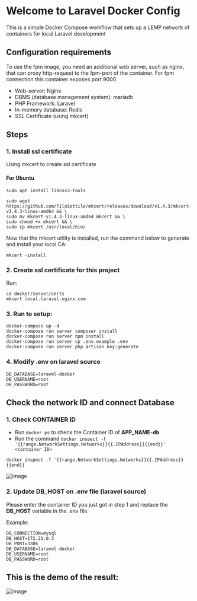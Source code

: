 # Welcome to Laravel Docker Config

This is a simple Docker Compose workflow that sets up a LEMP network of containers for local Laravel development

## Configuration requirements

To use the fpm image, you need an additional web server, such as nginx, that can proxy http-request to the fpm-port of the container. For fpm connection this container exposes port 9000.

 - Web-server: Nginx
 - DBMS (database management system): mariadb
 - PHP Framework: Laravel
 - In-memory database: Redis
 - SSL Certificate (using mkcert)
 
## Steps

### 1. Install ssl certificate
Using mkcert to create ssl certificate

#### For Ubuntu

```shell
sudo apt install libnss3-tools

sudo wget https://github.com/FiloSottile/mkcert/releases/download/v1.4.3/mkcert-v1.4.3-linux-amd64 && \
sudo mv mkcert-v1.4.3-linux-amd64 mkcert && \
sudo chmod +x mkcert && \
sudo cp mkcert /usr/local/bin/
```

Now that the mkcert utility is installed, run the command below to generate and install your local CA:

```shell
mkcert -install
```

### 2. Create ssl certificate for this project

Run:

```shell
cd docker/server/certs
mkcert local.laravel.nginx.com
```

### 3. Run to setup: 

```shell
docker-compose up -d
docker-compose run server composer install
docker-compose run server npm install
docker-compose run server cp .env.example .env
docker-compose run server php artisan key:generate
```

### 4. Modify **.env** on laravel source

```shell
DB_DATABASE=laravel-docker
DB_USERNAME=root
DB_PASSWORD=root
```

## Check the network ID and connect Database

### 1. Check CONTAINER ID
- Run `docker ps` to check the Container ID of **APP_NAME-db**
- Run the command `docker inspect -f '{{range.NetworkSettings.Networks}}{{.IPAddress}}{{end}}' <container ID>`

```shell
docker inspect -f '{{range.NetworkSettings.Networks}}{{.IPAddress}}{{end}}
```

![image](https://imgur.com/eXqHQVb.png)

### 2. Update DB_HOST on .env file (laravel source)
Please enter the container ID you just got in step 1 and replace the **DB_HOST** variable in the .env file

Example:
```shell
DB_CONNECTION=mysql
DB_HOST=172.21.0.3
DB_PORT=3306
DB_DATABASE=laravel-docker
DB_USERNAME=root
DB_PASSWORD=root
```
## This is the demo of the result:
![image](https://user-images.githubusercontent.com/35853002/162612441-0084d99f-bd24-4c4c-8f50-350f642bab50.png)
